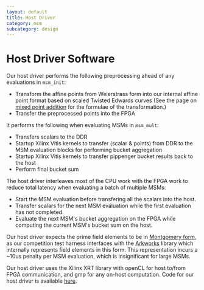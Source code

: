 ```yaml
---
layout: default
title: Host Driver
category: msm
subcategory: design
---
```


# Host Driver Software

Our host driver performs the following preprocessing ahead of any evaluations
in `msm_init`:

- Transform the affine points from Weierstrass form into our internal affine
  point format based on scaled Twisted Edwards curves (See the page on [mixed
  point addition](msm-mixed-point-addition-with-precomputation.html) for the
  formulae of the transformation.)
- Transfer the preprocessed points into the FPGA

It performs the following when evaluating MSMs in `msm_mult`:

- Transfers scalars to the DDR
- Startup Xilinx Vitis kernels to transfer (scalar & points) from DDR to the
  MSM evaluation blocks for performing bucket aggregation
- Startup Xilinx Vitis kernels to transfer pippenger bucket results back
  to the host
- Perform final bucket sum

The host driver interleaves most of the CPU work with the FPGA work to reduce
total latency when evaluating a batch of multiple MSMs:

- Start the MSM evaluation before transfering all the scalars into the host.
- Transfer scalars for the next MSM evaluation while the first evaluation has
  not completed.
- Evaluate the next MSM's bucket aggregation on the FPGA while computing the
  current MSM's bucket sum on the host.

Our host driver expects the prime field elements to be in [Montgomery
form](https://en.wikipedia.org/wiki/Montgomery_modular_multiplication), as our
competition test harness interfaces with the
[Arkworks](https://github.com/arkworks-rs) library which internally represents
field elements in this form. This representation incurs a ~10us penalty per MSM
evaluation, which is insignificant for large MSMs.

Our host driver uses the Xilinx XRT library with openCL for host to/from FPGA
communication, and gmp for any on-host computation. Code for our host driver is
available
[here](https://github.com/fyquah/hardcaml_zprize/blob/master/zprize/msm_pippenger/host/driver/driver.cpp).
